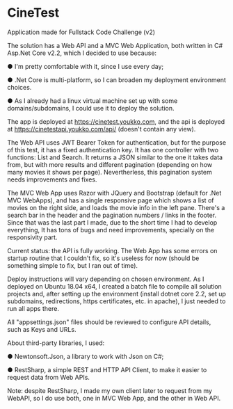 # CineTest
Application made for Fullstack Code Challenge (v2)

The solution has a Web API and a MVC Web Application, both written in C# Asp.Net Core v2.2, which I decided to use because:

● I'm pretty comfortable with it, since I use every day;

● .Net Core is multi-platform, so I can broaden my deployment environment choices.

● As I already had a linux virtual machine set up with some domains/subdomains, I could use it to deploy the solution.

The app is deployed at https://cinetest.youkko.com, and the api is deployed at https://cinetestapi.youkko.com/api/ (doesn't contain any view).

The Web API uses JWT Bearer Token for authentication, but for the purpose of this test, it has a fixed authentication key.
It has one controller with two functions: List and Search.
It returns a JSON similar to the one it takes data from, but with more results and different pagination (depending on how many movies it shows per page). Nevertherless, this pagination system needs improvements and fixes.

The MVC Web App uses Razor with JQuery and Bootstrap (default for .Net MVC WebApps), and has a single responsive page which shows a list of movies on the right side, and loads the movie info in the left pane. There's a search bar in the header and the pagination numbers / links in the footer.
Since that was the last part I made, due to the short time I had to develop everything, It has tons of bugs and need improvements, specially on the responsivity part.

Current status: the API is fully working. The Web App has some errors on startup routine that I couldn't fix, so it's useless for now (should be something simple to fix, but I ran out of time).

Deploy instructions will vary depending on chosen environment.
As I deployed on Ubuntu 18.04 x64, I created a batch file to compile all solution projects and, after setting up the environment (install dotnet core 2.2, set up subdomains, redirections, https certificates, etc. in apache), I just needed to run all apps there.

All "appsettings.json" files should be reviewed to configure API details, such as Keys and URLs.

About third-party libraries, I used:

● Newtonsoft.Json, a library to work with Json on C#;

● RestSharp, a simple REST and HTTP API Client, to make it easier to request data from Web APIs.

Note: despite RestSharp, I made my own client later to request from my WebAPI, so I do use both, one in MVC Web App, and the other in Web API.
